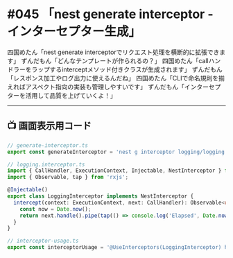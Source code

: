 # #045 「nest generate interceptor - インターセプター生成」

四国めたん「nest generate interceptorでリクエスト処理を横断的に拡張できます」
ずんだもん「どんなテンプレートが作られるの？」
四国めたん「callハンドラーをラップするinterceptメソッド付きクラスが生成されます」
ずんだもん「レスポンス加工やログ出力に使えるんだね」
四国めたん「CLIで命名規則を揃えればアスペクト指向の実装も管理しやすいです」
ずんだもん「インターセプターを活用して品質を上げていくよ！」

---

## 📺 画面表示用コード

```typescript
// generate-interceptor.ts
export const generateInterceptor = 'nest g interceptor logging/logging';

// logging.interceptor.ts
import { CallHandler, ExecutionContext, Injectable, NestInterceptor } from '@nestjs/common';
import { Observable, tap } from 'rxjs';

@Injectable()
export class LoggingInterceptor implements NestInterceptor {
  intercept(context: ExecutionContext, next: CallHandler): Observable<unknown> {
    const now = Date.now();
    return next.handle().pipe(tap(() => console.log('Elapsed', Date.now() - now)));
  }
}

// interceptor-usage.ts
export const interceptorUsage = '@UseInterceptors(LoggingInterceptor) handler() { /* ... */ }';
```
